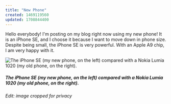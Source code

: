 ```yaml
---
title: "New Phone"
created: 1469119560
updated: 1708844400
---
```


Hello everybody! I'm posting on my blog right now using my new phone! It is an iPhone SE, and I choose it because I want to move down in phone size. Despite being small, the iPhone SE is very powerful. With an Apple A9 chip, I am very happy with it.

![The iPhone SE (my new phone, on the left) compared with a Nokia Lumia 1020 (my old phone, on the right).](/assets/text/blog/2016/7/21/new-phone.webp)

##### *The iPhone SE (my new phone, on the left) compared with a Nokia Lumia 1020 (my old phone, on the right).*

*Edit: image cropped for privacy*
